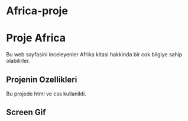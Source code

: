 # Africa-proje
<h1>Proje Africa</h1>


Bu web sayfasini inceleyenler Afrika kitasi hakkinda bir cok bilgiye sahip olabilirler.

<h2> Projenin Ozellikleri</h2>

Bu projede html ve css kullanildi.

<h2>Screen Gif</h2>

